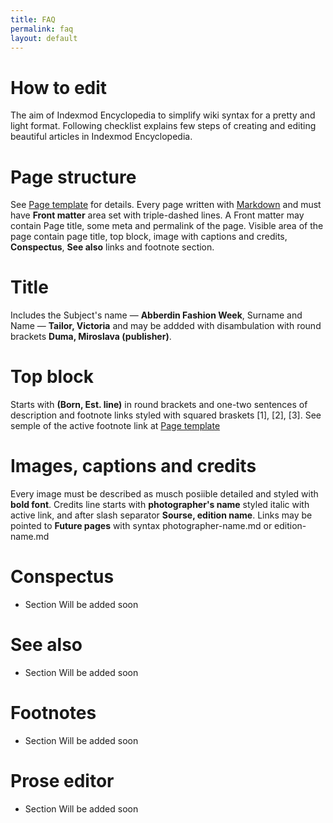 ```yaml
---
title: FAQ
permalink: faq
layout: default
---
```


# How to edit 

The aim of Indexmod Encyclopedia to simplify wiki syntax for a pretty and light format. Following checklist explains few steps of creating and editing beautiful articles in Indexmod Encyclopedia.

# Page structure 

See [Page template](page-template.md) for details. Every page written with [Markdown](https://daringfireball.net/projects/markdown/syntax) and must have **Front matter** area set with triple-dashed lines. A Front matter may contain Page title, some meta and permalink of the page. Visible area of the page contain page title, top block, image with captions and credits, **Conspectus**, **See also** links and footnote section.

# Title  

Includes the Subject's name — **Abberdin Fashion Week**, Surname and Name — **Tailor, Victoria** and may be addded with disambulation with round brackets **Duma, Miroslava (publisher)**.  

# Top block

Starts with **(Born, Est. line)** in round brackets and one-two sentences of description and footnote links styled with squared braskets [1], [2], [3]. See semple of the active footnote link at [Page template](page-template.md)

# Images, captions and credits 

Every image must be described as musch posiible detailed and styled with **bold font**. Credits line starts with **photographer's name** styled italic with active link, and after slash separator **Sourse, edition name**. Links may be pointed to **Future pages** with syntax photographer-name.md or edition-name.md

# Conspectus

- Section Will be added soon

# See also 

- Section Will be added soon

# Footnotes 

- Section Will be added soon


# Prose editor 

- Section Will be added soon


